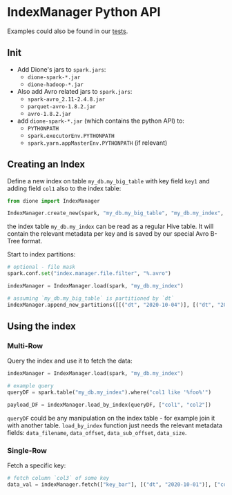 # IndexManager Python API
Examples could also be found in our [tests](dione-spark/src/test/python/index_manager_test.py).

## Init
- Add Dione's jars to `spark.jars`:
  - `dione-spark-*.jar`
  - `dione-hadoop-*.jar`
- Also add Avro related jars to `spark.jars`:
  - `spark-avro_2.11-2.4.8.jar`
  - `parquet-avro-1.8.2.jar`
  - `avro-1.8.2.jar`
- add `dione-spark-*.jar` (which contains the python API) to:
  - `PYTHONPATH`
  - `spark.executorEnv.PYTHONPATH`
  - `spark.yarn.appMasterEnv.PYTHONPATH` (if relevant)

## Creating an Index
Define a new index on table `my_db.my_big_table` with key field `key1` and adding field `col1` also to the index table:
```python
from dione import IndexManager

IndexManager.create_new(spark, "my_db.my_big_table", "my_db.my_index", ["key1"], ["col1"])
```
the index table `my_db.my_index` can be read as a regular Hive table. It will contain the relevant metadata per key and is
saved by our special Avro B-Tree format.

Start to index partitions:
```python
# optional - file mask
spark.conf.set("index.manager.file.filter", "%.avro")

indexManager = IndexManager.load(spark, "my_db.my_index")

# assuming `my_db.my_big_table` is partitioned by `dt` 
indexManager.append_new_partitions([[("dt", "2020-10-04")], [("dt", "2020-10-05")]])
```

## Using the index
### Multi-Row
Query the index and use it to fetch the data:
```python
indexManager = IndexManager.load(spark, "my_db.my_index")

# example query
queryDF = spark.table("my_db.my_index").where("col1 like '%foo%'")

payload_DF = indexManager.load_by_index(queryDF, ["col1", "col2"])
``` 
`queryDF` could be any manipulation on the index table - for example join it with another table.
`load_by_index` function just needs the relevant metadata fields: `data_filename`, `data_offset`, `data_sub_offset`, `data_size`.

### Single-Row
Fetch a specific key:
```python
# fetch column `col3` of some key
data_val = indexManager.fetch(["key_bar"], [("dt", "2020-10-01")], ["col3"])
```
